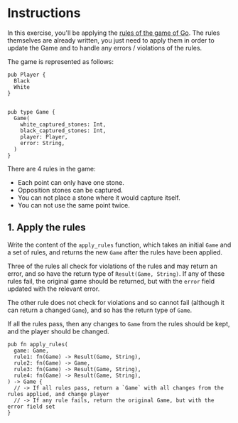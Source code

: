 # Instructions

In this exercise, you'll be applying the [rules of the game of Go](https://matmoore.github.io/learngo/). The rules themselves are already written, you just need to apply them in order to update the Game and to handle any errors / violations of the rules.

The game is represented as follows:

```gleam
pub Player {
  Black
  White
}


pub type Game {
  Game(
    white_captured_stones: Int,
    black_captured_stones: Int,
    player: Player,
    error: String,
  )
}
```

There are 4 rules in the game:

- Each point can only have one stone.
- Opposition stones can be captured.
- You can not place a stone where it would capture itself.
- You can not use the same point twice.

## 1. Apply the rules

Write the content of the `apply_rules` function, which takes an initial `Game` and a set of rules, and returns the new `Game` after the rules have been applied.

Three of the rules all check for violations of the rules and may return an error, and so have the return type of `Result(Game, String)`. If any of these rules fail, the original game should be returned, but with the `error` field updated with the relevant error.

The other rule does not check for violations and so cannot fail (although it can return a changed `Game`), and so has the return type of `Game`.

If all the rules pass, then any changes to `Game` from the rules should be kept, and the player should be changed.

```gleam
pub fn apply_rules(
  game: Game,
  rule1: fn(Game) -> Result(Game, String),
  rule2: fn(Game) -> Game,
  rule3: fn(Game) -> Result(Game, String),
  rule4: fn(Game) -> Result(Game, String),
) -> Game {
  // -> If all rules pass, return a `Game` with all changes from the rules applied, and change player
  // -> If any rule fails, return the original Game, but with the error field set
}
```
